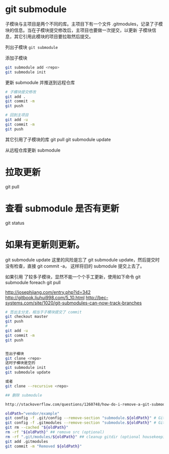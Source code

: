 # git submodule

子模块与主项目是两个不同的库。主项目下有一个文件  .gitmodules，记录了子模块的信息。当在子模块提交修改后，主项目也要做一次提交，以更新  子模块信息，其它引用此模块的项目要拉取然后提交。

列出子模块
`git submodule`

添加子模块

```sh
git submodule add <repo>
git submodule init
```

更新 submodule 并推送到远程仓库

```sh
# 子模块提交修改
git add .
git commit -m
git push

# 回到主项目
git add -u
git commit -m
git push
```

其它引用了子模块的库
git pull
git submodule update

从远程仓库更新 submodule
# 拉取更新
git pull
# 查看 submodule 是否有更新
git status
# 如果有更新则更新。
git submodule update
这里的风险是忘了 git submodule update，然后提交时没有检查，直接 git commit -a， 这样将旧的 submodule 提交上去了。

如果引用 了较多子模块，显然不能一个个手工更新，使用如下命令
git submodule foreach git pull

http://josephjiang.com/entry.php?id=342
http://gitbook.liuhui998.com/5_10.html
http://bec-systems.com/site/1020/git-submodules-can-now-track-branches


```sh
# 签出主分支，相当于子模块提交了 commit
git checkout master
git push
#
git add -u
git commit -m
git push


签出子模块
git clone <repo>
这时子模块是空的
git submodule init
git submodule update

或者
git clone --recursive <repo>

## 删除 submodule

http://stackoverflow.com/questions/1260748/how-do-i-remove-a-git-submodule

oldPath="vendor/example"
git config -f .git/config --remove-section "submodule.${oldPath}" # Git v1.8.4 deinit
git config -f .gitmodules --remove-section "submodule.${oldPath}" # Git v1.8.5 不需要
git rm --cached "${oldPath}"
rm -rf "${oldPath}" ## remove src (optional)
rm -rf ".git/modules/${oldPath}" ## cleanup gitdir (optional housekeeping)
git add .gitmodules
git commit -m "Removed ${oldPath}"

